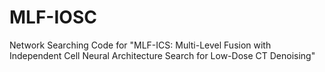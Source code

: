 # MLF-IOSC
Network Searching Code for "MLF-ICS: Multi-Level Fusion with Independent Cell Neural Architecture Search for Low-Dose CT Denoising"
